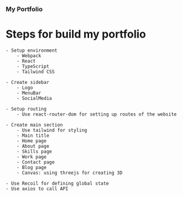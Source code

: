 ### My Portfolio

# Steps for build my portfolio

    - Setup environment
        - Webpack 
        - React 
        - TypeScript
        - Tailwind CSS

    - Create sidebar
        - Logo
        - MenuBar
        - SocialMedia

    - Setup routing
        - Use react-router-dom for setting up routes of the website

    - Create main section
        - Use tailwind for styling
        - Main title
        - Home page 
        - About page
        - Skills page
        - Work page
        - Contact page 
        - Blog page
        - Canvas: using threejs for creating 3D

    - Use Recoil for defining global state
    - Use axios to call API
